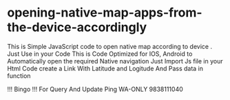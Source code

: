 # opening-native-map-apps-from-the-device-accordingly
This is Simple JavaScript code to open native map according to device . Just Use in your Code
This is Code Optimized for IOS, Android to Automatically open the required Native navigation
Just Import Js file in your Html Code
create a Link With Latitude and Logitude And Pass data in function

!!! Bingo !!!
For Query And Update Ping WA-ONLY 9838111040
